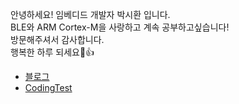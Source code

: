 안녕하세요! 임베디드 개발자 박시환 입니다.   
BLE와 ARM Cortex-M을 사랑하고 계속 공부하고싶습니다!   
방문해주셔서 감사합니다.   
행복한 하루 되세요👏👍
- [블로그](https://velog.io/@psh4204)
- [CodingTest](https://github.com/psh4204/coding_test)
